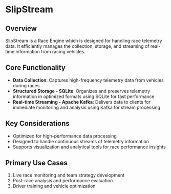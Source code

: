# SlipStream

## Overview
SlipStream is a Race Engine which is designed for handling race telemetry data. It efficiently manages the collection, storage, and streaming of real-time information from racing vehicles.

## Core Functionality
- **Data Collection**: Captures high-frequency telemetry data from vehicles during races
- **Structured Storage - SQLite**: Organizes and preserves telemetry information in optimized formats using SQLite for fast performance
- **Real-time Streaming - Apache Kafka**: Delivers data to clients for immediate monitoring and analysis using Kafka for stream processing

## Key Considerations
- Optimized for high-performance data processing
- Designed to handle continuous streams of telemetry information
- Supports visualization and analytical tools for race performance insights

## Primary Use Cases
1. Live race monitoring and team strategy development
2. Post-race analysis and performance evaluation
3. Driver training and vehicle optimization